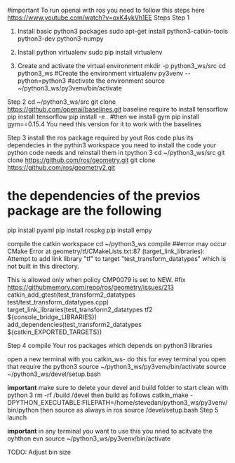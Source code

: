 #important
To run openai with ros you need to follow this steps here
https://www.youtube.com/watch?v=oxK4ykVh1EE
Steps
Step 1
1. Install basic python3 packages
sudo apt-get install python3-catkin-tools python3-dev python3-numpy

2. Install python virtualenv
sudo pip install virtualenv

3. Create and activate the virtual environment
mkdir -p python3_ws/src
cd python3_ws
#Create the environment
virtualenv py3venv --python=python3
#activate the environment
source ~/python3_ws/py3venv/bin/activate

Step 2
cd ~/python3_ws/src
git clone https://github.com/openai/baselines.git
baseline require to install tensorflow
pip install tensorflow
pip install -e .
#then we install gym
pip install gym==0.15.4
You need this version for it to work with the baselines

Step 3 install the ros package required by yout Ros code plus its dependecies in the pythin3 workspace
you need to install the code your python code needs and reinstall them in tpython 3
cd ~/python3_ws/src
git clone https://github.com/ros/geometry.git
git clone https://github.com/ros/geometry2.git
# the dependencies of the previos package are the following
pip install pyaml
pip install rospkg
pip install empy

compile the catkin workspace
cd ~/python3_ws
compile
##error may occur
CMake Error at geometry/tf/CMakeLists.txt:87 (target_link_libraries):
  Attempt to add link library "tf" to target "test_transform_datatypes" which
  is not built in this directory.

  This is allowed only when policy CMP0079 is set to NEW.
  #fix
https://githubmemory.com/repo/ros/geometry/issues/213
catkin_add_gtest(test_transform2_datatypes test/test_transform_datatypes.cpp)
target_link_libraries(test_transform2_datatypes tf2  ${console_bridge_LIBRARIES})
add_dependencies(test_transform2_datatypes ${catkin_EXPORTED_TARGETS})


Step 4
 compile Your ros packages which depends on python3 libraries

open a new terminal with you catkin_ws- do this for evey terminal you open that require the python3
source ~/python3_ws/py3venv/bin/activate
source ~/python3_ws/devel/setup.bash

**important**
make sure to delete your devel and build folder to start clean with python 3
rm -rf /build /devel
then build as follows
catkin_make -DPYTHON_EXECUTABLE:FILEPATH=/home/stevedan/python3_ws/py3venv/bin/python
then source as always in ros
source /devel/setup.bash
Step 5  launch


**important**
in any terminal you want to use this you nned to acitvate the oyhthon evn
source ~/python3_ws/py3venv/bin/activate


TODO:
Adjust bin size 
